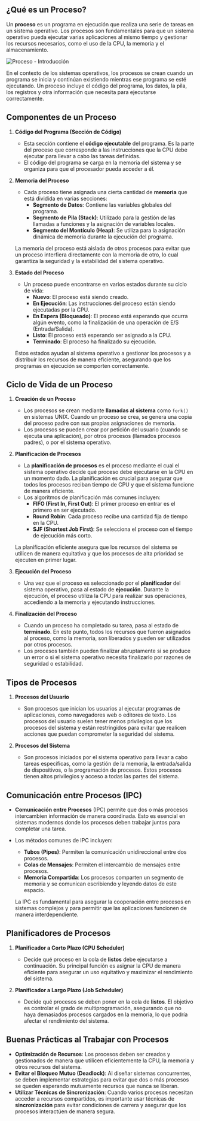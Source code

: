 ## ¿Qué es un Proceso?
Un **proceso** es un programa en ejecución que realiza una serie de tareas en un sistema operativo. Los procesos son fundamentales para que un sistema operativo pueda ejecutar varias aplicaciones al mismo tiempo y gestionar los recursos necesarios, como el uso de la CPU, la memoria y el almacenamiento.

![Proceso - Introducción](https://chsosunal20181913034worpress.wordpress.com/wp-content/uploads/2018/03/proceso.png?w=640)

En el contexto de los sistemas operativos, los procesos se crean cuando un programa se inicia y continúan existiendo mientras ese programa se esté ejecutando. Un proceso incluye el código del programa, los datos, la pila, los registros y otra información que necesita para ejecutarse correctamente.

## Componentes de un Proceso

1. **Código del Programa (Sección de Código)**
   - Esta sección contiene el **código ejecutable** del programa. Es la parte del proceso que corresponde a las instrucciones que la CPU debe ejecutar para llevar a cabo las tareas definidas.
   - El código del programa se carga en la memoria del sistema y se organiza para que el procesador pueda acceder a él.

2. **Memoria del Proceso**
   - Cada proceso tiene asignada una cierta cantidad de **memoria** que está dividida en varias secciones:
     - **Segmento de Datos**: Contiene las variables globales del programa.
     - **Segmento de Pila (Stack)**: Utilizado para la gestión de las llamadas a funciones y la asignación de variables locales.
     - **Segmento del Montículo (Heap)**: Se utiliza para la asignación dinámica de memoria durante la ejecución del programa.

   La memoria del proceso está aislada de otros procesos para evitar que un proceso interfiera directamente con la memoria de otro, lo cual garantiza la seguridad y la estabilidad del sistema operativo.

3. **Estado del Proceso**
   - Un proceso puede encontrarse en varios estados durante su ciclo de vida:
     - **Nuevo**: El proceso está siendo creado.
     - **En Ejecución**: Las instrucciones del proceso están siendo ejecutadas por la CPU.
     - **En Espera (Bloqueado)**: El proceso está esperando que ocurra algún evento, como la finalización de una operación de E/S (Entrada/Salida).
     - **Listo**: El proceso está esperando ser asignado a la CPU.
     - **Terminado**: El proceso ha finalizado su ejecución.

   Estos estados ayudan al sistema operativo a gestionar los procesos y a distribuir los recursos de manera eficiente, asegurando que los programas en ejecución se comporten correctamente.

## Ciclo de Vida de un Proceso

1. **Creación de un Proceso**
   - Los procesos se crean mediante **llamadas al sistema** como `fork()` en sistemas UNIX. Cuando un proceso se crea, se genera una copia del proceso padre con sus propias asignaciones de memoria.
   - Los procesos se pueden crear por petición del usuario (cuando se ejecuta una aplicación), por otros procesos (llamados procesos padres), o por el sistema operativo.

2. **Planificación de Procesos**
   - La **planificación de procesos** es el proceso mediante el cual el sistema operativo decide qué proceso debe ejecutarse en la CPU en un momento dado. La planificación es crucial para asegurar que todos los procesos reciban tiempo de CPU y que el sistema funcione de manera eficiente.
   - Los algoritmos de planificación más comunes incluyen:
     - **FIFO (First In, First Out)**: El primer proceso en entrar es el primero en ser ejecutado.
     - **Round Robin**: Cada proceso recibe una cantidad fija de tiempo en la CPU.
     - **SJF (Shortest Job First)**: Se selecciona el proceso con el tiempo de ejecución más corto.

   La planificación eficiente asegura que los recursos del sistema se utilicen de manera equitativa y que los procesos de alta prioridad se ejecuten en primer lugar.

3. **Ejecución del Proceso**
   - Una vez que el proceso es seleccionado por el **planificador** del sistema operativo, pasa al estado de **ejecución**. Durante la ejecución, el proceso utiliza la CPU para realizar sus operaciones, accediendo a la memoria y ejecutando instrucciones.

4. **Finalización del Proceso**
   - Cuando un proceso ha completado su tarea, pasa al estado de **terminado**. En este punto, todos los recursos que fueron asignados al proceso, como la memoria, son liberados y pueden ser utilizados por otros procesos.
   - Los procesos también pueden finalizar abruptamente si se produce un error o si el sistema operativo necesita finalizarlo por razones de seguridad o estabilidad.

## Tipos de Procesos

1. **Procesos del Usuario**
   - Son procesos que inician los usuarios al ejecutar programas de aplicaciones, como navegadores web o editores de texto. Los procesos del usuario suelen tener menos privilegios que los procesos del sistema y están restringidos para evitar que realicen acciones que puedan comprometer la seguridad del sistema.

2. **Procesos del Sistema**
   - Son procesos iniciados por el sistema operativo para llevar a cabo tareas específicas, como la gestión de la memoria, la entrada/salida de dispositivos, o la programación de procesos. Estos procesos tienen altos privilegios y acceso a todas las partes del sistema.

## Comunicación entre Procesos (IPC)

- **Comunicación entre Procesos** (IPC) permite que dos o más procesos intercambien información de manera coordinada. Esto es esencial en sistemas modernos donde los procesos deben trabajar juntos para completar una tarea.
- Los métodos comunes de IPC incluyen:
  - **Tubos (Pipes)**: Permiten la comunicación unidireccional entre dos procesos.
  - **Colas de Mensajes**: Permiten el intercambio de mensajes entre procesos.
  - **Memoria Compartida**: Los procesos comparten un segmento de memoria y se comunican escribiendo y leyendo datos de este espacio.

  La IPC es fundamental para asegurar la cooperación entre procesos en sistemas complejos y para permitir que las aplicaciones funcionen de manera interdependiente.

## Planificadores de Procesos

1. **Planificador a Corto Plazo (CPU Scheduler)**
   - Decide qué proceso en la cola de **listos** debe ejecutarse a continuación. Su principal función es asignar la CPU de manera eficiente para asegurar un uso equitativo y maximizar el rendimiento del sistema.

2. **Planificador a Largo Plazo (Job Scheduler)**
   - Decide qué procesos se deben poner en la cola de **listos**. El objetivo es controlar el grado de multiprogramación, asegurando que no haya demasiados procesos cargados en la memoria, lo que podría afectar el rendimiento del sistema.

## Buenas Prácticas al Trabajar con Procesos

- **Optimización de Recursos**: Los procesos deben ser creados y gestionados de manera que utilicen eficientemente la CPU, la memoria y otros recursos del sistema.
- **Evitar el Bloqueo Mutuo (Deadlock)**: Al diseñar sistemas concurrentes, se deben implementar estrategias para evitar que dos o más procesos se queden esperando mutuamente recursos que nunca se liberan.
- **Utilizar Técnicas de Sincronización**: Cuando varios procesos necesitan acceder a recursos compartidos, es importante usar técnicas de **sincronización** para evitar condiciones de carrera y asegurar que los procesos interactúen de manera segura.

